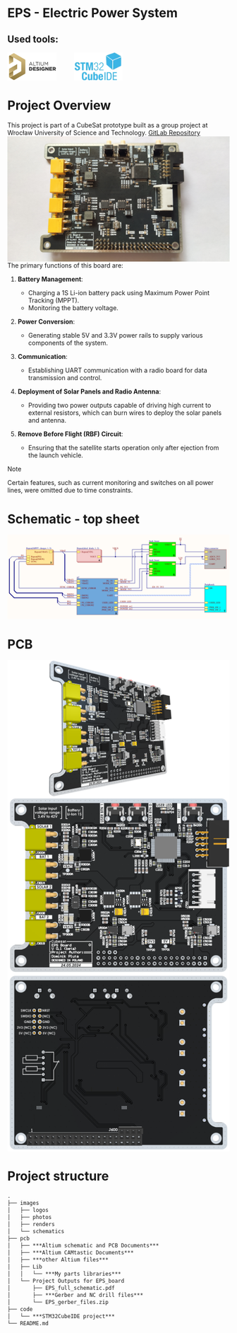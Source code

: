 # EPS - Electric Power System

## Used tools:
<img align="center" height="64" src="images/logos/Altium_Designer.jpg">&nbsp;&nbsp;&nbsp;&nbsp; &nbsp;&nbsp;&nbsp;&nbsp; 
<img align="center" height="64" src="images/logos/STM32CubeIDE.png">

# Project Overview
This project is part of a CubeSat prototype built as a group project at Wrocław University of Science and Technology. [GitLab Repository](https://gitlab.com/wust-satellite)
<img align="center" src="images/photos/PCB_top.jpg">
The primary functions of this board are:

1. **Battery Management**:
    - Charging a 1S Li-ion battery pack using Maximum Power Point Tracking (MPPT).
    - Monitoring the battery voltage.

2. **Power Conversion**:
    - Generating stable 5V and 3.3V power rails to supply various components of the system.

3. **Communication**:
    - Establishing UART communication with a radio board for data transmission and control.

4. **Deployment of Solar Panels and Radio Antenna**:
    - Providing two power outputs capable of driving high current to external resistors, which can burn wires to deploy the solar panels and antenna.

5. **Remove Before Flight (RBF) Circuit**:
    - Ensuring that the satellite starts operation only after ejection from the launch vehicle.

> [!NOTE]
> Certain features, such as current monitoring and switches on all power lines, were omitted due to time constraints.

# Schematic - top sheet
<img align="center" src="images/schematics/schematic_top_sheet.png">


# PCB
<img align="center" src="images/renders/EPS_top_angle.png">
<img align="center" src="images/renders/EPS_top.png">
<img align="center" src="images/renders/EPS_bottom.png">

# Project structure
```
.
├── images
│   ├── logos
│   ├── photos
│   ├── renders
│   └── schematics
├── pcb
│   ├── ***Altium schematic and PCB Documents***
│   ├── ***Altium CAMtastic Documents***
│   ├── ***other Altium files***
│   ├── Lib
│   │   └── ***My parts libraries***
│   └── Project Outputs for EPS_board
│       ├── EPS_full_schematic.pdf
│       ├── ***Gerber and NC drill files***
│       └── EPS_gerber_files.zip
├── code
│   └── ***STM32CubeIDE project***
└── README.md
```